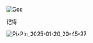 ![God](https://github.com/user-attachments/assets/e9f5f3bd-46fe-4056-8946-232d89f3faed)

记得

![PixPin_2025-01-20_20-45-27](https://github.com/user-attachments/assets/d1d313fd-0b5c-4599-b5e9-6eb007967e2d)
